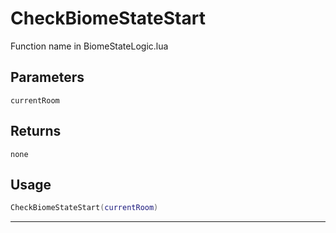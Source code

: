 # CheckBiomeStateStart
Function name in BiomeStateLogic.lua
## Parameters
`currentRoom`
## Returns
`none`
## Usage
```lua
CheckBiomeStateStart(currentRoom)
```
---
